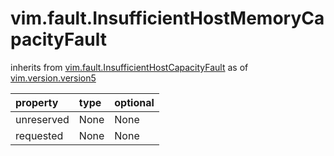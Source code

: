 vim.fault.InsufficientHostMemoryCapacityFault
=============================================
inherits from [vim.fault.InsufficientHostCapacityFault](docs/vim.fault.InsufficientHostCapacityFault.md)
as of [vim.version.version5](docs/vim.version.md)

| property | type | optional |
|:---------|:-----|:---------|
| unreserved | None | None |
| requested | None | None |
